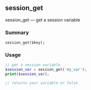 ## session_get

session_get — get a session variable

### Summary

    session_get($key);

### Usage
```php
// get a session variable 
$session_var = session_get('my_var');
print($session_var);

// returns your variable or false
```